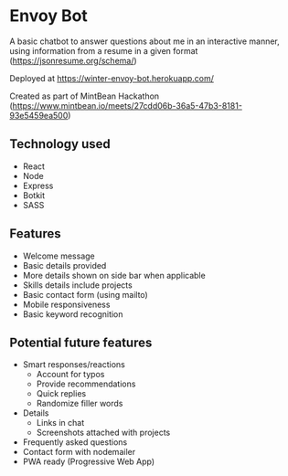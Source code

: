 # Envoy Bot

A basic chatbot to answer questions about me in an interactive manner, using information from a resume in a given format (https://jsonresume.org/schema/)

Deployed at https://winter-envoy-bot.herokuapp.com/

Created as part of MintBean Hackathon (https://www.mintbean.io/meets/27cdd06b-36a5-47b3-8181-93e5459ea500)

## Technology used
* React
* Node
* Express
* Botkit
* SASS

## Features
* Welcome message
* Basic details provided
* More details shown on side bar when applicable
* Skills details include projects
* Basic contact form (using mailto)
* Mobile responsiveness
* Basic keyword recognition

## Potential future features
* Smart responses/reactions
  * Account for typos
  * Provide recommendations
  * Quick replies
  * Randomize filler words
* Details
  * Links in chat
  * Screenshots attached with projects
* Frequently asked questions
* Contact form with nodemailer
* PWA ready (Progressive Web App)